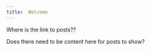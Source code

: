 ```yaml
---
title:  Welcome
---
```


Where is the link to posts??

Does there need to be content here for posts to show?
